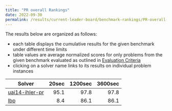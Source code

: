 ```yaml
---
title: "PR overall Rankings"
date: 2022-09-30
permalink: /results/current-leader-board/benchmark-rankings/PR-overall-rankings
---
```




The results below are organized as follows:
- each table displays the cumulative results for the given benchmark under different time limits
- table values are average normalized scores for only problems from the given benchmark evaluated as outlined in [Evaluation Criteria](https://uaicompetition.github.io/uci-2022/results/evaluation-criteria/)
- clicking on a solver name links to its results on individual problem instances


|                           Solver                            | 20sec | 1200sec | 3600sec |
| ----------------------------------------------------------- | ----: | ------: | ------: |
| [uai14-ihler-pr](../solver-scores/uai14-ihler-pr-scores.md) |  95.1 |    97.8 |    97.8 |
| [lbp](../solver-scores/lbp-scores.md)                       |   8.4 |    86.1 |    86.1 |

